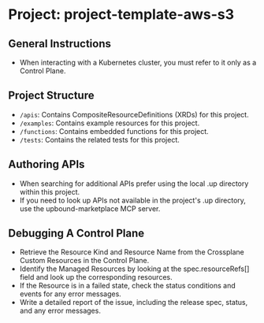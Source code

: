 # Project: project-template-aws-s3

## General Instructions

- When interacting with a Kubernetes cluster, you must refer to it only as a Control Plane.

## Project Structure
- `/apis`: Contains CompositeResourceDefinitions (XRDs) for this project.
- `/examples`: Contains example resources for this project.
- `/functions`: Contains embedded functions for this project.
- `/tests`: Contains the related tests for this project.

## Authoring APIs

- When searching for additional APIs prefer using the local .up directory within this project.
- If you need to look up APIs not available in the project's .up directory, use the upbound-marketplace MCP server.

## Debugging A Control Plane

- Retrieve the Resource Kind and Resource Name from the Crossplane Custom Resources in the Control Plane.
- Identify the Managed Resources by looking at the spec.resourceRefs[] field and look up the corresponding resources.
- If the Resource is in a failed state, check the status conditions and events for any error messages.
- Write a detailed report of the issue, including the release spec, status, and any error messages.
